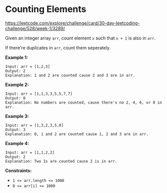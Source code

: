 # Counting Elements

https://leetcode.com/explore/challenge/card/30-day-leetcoding-challenge/528/week-1/3289/

Given an integer array `arr`, count element `x` such that `x + 1` is also in `arr`.

If there're duplicates in `arr`, count them seperately.

**Example 1:**

```
Input: arr = [1,2,3]
Output: 2
Explanation: 1 and 2 are counted cause 2 and 3 are in arr.
```

**Example 2:**

```
Input: arr = [1,1,3,3,5,5,7,7]
Output: 0
Explanation: No numbers are counted, cause there's no 2, 4, 6, or 8 in arr.
```

**Example 3:**

```
Input: arr = [1,3,2,3,5,0]
Output: 3
Explanation: 0, 1 and 2 are counted cause 1, 2 and 3 are in arr.
```

**Example 4:**

```
Input: arr = [1,1,2,2]
Output: 2
Explanation: Two 1s are counted cause 2 is in arr.
```

**Constraints:**

- `1 <= arr.length <= 1000`
- `0 <= arr[i] <= 1000`
